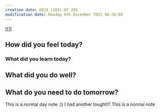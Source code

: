 ```yaml
---
creation date: 0024 (205)-07-205
modification date: Monday 6th December 2021 06:26:03
---
```

[[]]

## How did you feel today?

### What did you learn today?

## What did you do well?

## What do you need to do tomorrow?

This is a normal day note :))
I had another tought!!!
This is a normal note